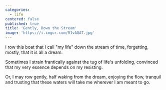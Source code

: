 ```yaml
---
categories:
  - life
centered: false
published: true
title: 'Gently, Down the Stream'
image: 'https://i.imgur.com/51vAQA7.jpg'
---
```

I row this boat
that I call "my life"
down the stream of time,
forgetting, mostly,
that it is all a dream.

Sometimes
I strain frantically
against the tug
of life's unfolding,
convinced 
that my very essence
depends on my resisting.

Or, I may row gently,
half waking from the dream,
enjoying the flow,
tranquil and trusting
that these waters will take me
wherever 
I am meant to go.



